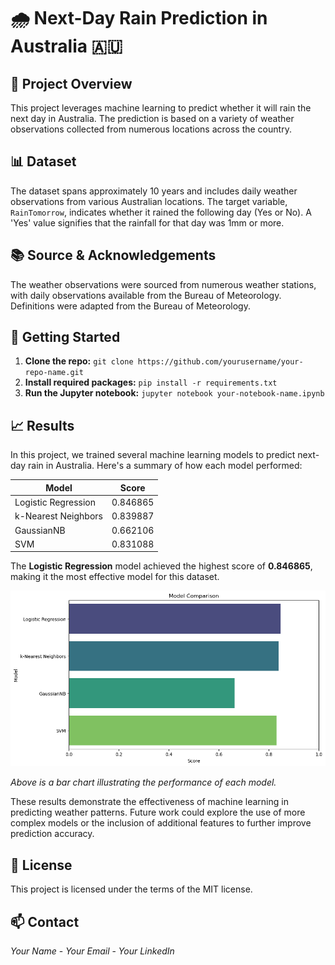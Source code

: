 # 🌧️ Next-Day Rain Prediction in Australia 🇦🇺

## 🎯 Project Overview
This project leverages machine learning to predict whether it will rain the next day in Australia. The prediction is based on a variety of weather observations collected from numerous locations across the country.

## 📊 Dataset
The dataset spans approximately 10 years and includes daily weather observations from various Australian locations. The target variable, `RainTomorrow`, indicates whether it rained the following day (Yes or No). A 'Yes' value signifies that the rainfall for that day was 1mm or more.

## 📚 Source & Acknowledgements
The weather observations were sourced from numerous weather stations, with daily observations available from the Bureau of Meteorology. Definitions were adapted from the Bureau of Meteorology.

## 🚀 Getting Started
1. **Clone the repo:** `git clone https://github.com/yourusername/your-repo-name.git`
2. **Install required packages:** `pip install -r requirements.txt`
3. **Run the Jupyter notebook:** `jupyter notebook your-notebook-name.ipynb`

## 📈 Results
In this project, we trained several machine learning models to predict next-day rain in Australia. Here's a summary of how each model performed:

| Model                 | Score    |
|-----------------------|----------|
| Logistic Regression   | 0.846865 |
| k-Nearest Neighbors   | 0.839887 |
| GaussianNB            | 0.662106 |
| SVM                   | 0.831088 |

The **Logistic Regression** model achieved the highest score of **0.846865**, making it the most effective model for this dataset.

![Model Performance](https://github.com/Radhey-007/weather-prediction/blob/main/model_performance.png)

*Above is a bar chart illustrating the performance of each model.*

These results demonstrate the effectiveness of machine learning in predicting weather patterns. Future work could explore the use of more complex models or the inclusion of additional features to further improve prediction accuracy.

## 📜 License
This project is licensed under the terms of the MIT license.

## 📫 Contact
*Your Name* - *Your Email* - *Your LinkedIn*
